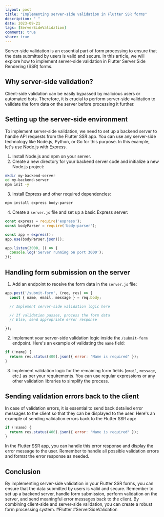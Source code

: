 ```yaml
---
layout: post
title: "Implementing server-side validation in Flutter SSR forms"
description: " "
date: 2023-09-21
tags: [ServerSideValidation]
comments: true
share: true
---
```


Server-side validation is an essential part of form processing to ensure that the data submitted by users is valid and secure. In this article, we will explore how to implement server-side validation in Flutter Server Side Rendering (SSR) forms.

## Why server-side validation?

Client-side validation can be easily bypassed by malicious users or automated bots. Therefore, it is crucial to perform server-side validation to validate the form data on the server before processing it further.

## Setting up the server-side environment

To implement server-side validation, we need to set up a backend server to handle API requests from the Flutter SSR app. You can use any server-side technology like Node.js, Python, or Go for this purpose. In this example, let's use Node.js with Express.

1. Install Node.js and npm on your server.
2. Create a new directory for your backend server code and initialize a new Node.js project:

```bash
mkdir my-backend-server
cd my-backend-server
npm init -y
```

3. Install Express and other required dependencies:

```bash
npm install express body-parser
```

4. Create a `server.js` file and set up a basic Express server:

```javascript
const express = require('express');
const bodyParser = require('body-parser');

const app = express();
app.use(bodyParser.json());

app.listen(3000, () => {
  console.log('Server running on port 3000');
});
```

## Handling form submission on the server

1. Add an endpoint to receive the form data in the `server.js` file:

```javascript
app.post('/submit-form', (req, res) => {
  const { name, email, message } = req.body;

  // Implement server-side validation logic here

  // If validation passes, process the form data
  // Else, send appropriate error response

});
```

2. Implement your server-side validation logic inside the `/submit-form` endpoint. Here's an example of validating the `name` field:

```javascript
if (!name) {
  return res.status(400).json({ error: 'Name is required' });
}
```

3. Implement validation logic for the remaining form fields (`email`, `message`, etc.) as per your requirements. You can use regular expressions or any other validation libraries to simplify the process.

## Sending validation errors back to the client

In case of validation errors, it is essential to send back detailed error messages to the client so that they can be displayed to the user. Here's an example of sending validation errors back to the Flutter SSR app:

```javascript
if (!name) {
  return res.status(400).json({ error: 'Name is required' });
}
```

In the Flutter SSR app, you can handle this error response and display the error message to the user. Remember to handle all possible validation errors and format the error response as needed.

## Conclusion

By implementing server-side validation in your Flutter SSR forms, you can ensure that the data submitted by users is valid and secure. Remember to set up a backend server, handle form submission, perform validation on the server, and send meaningful error messages back to the client. By combining client-side and server-side validation, you can create a robust form processing system. #Flutter #ServerSideValidation